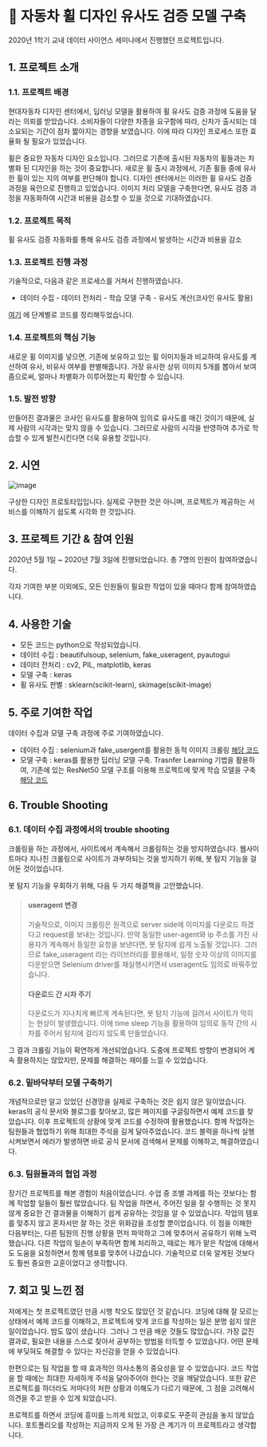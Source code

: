 # 🚙 자동차 휠 디자인 유사도 검증 모델 구축

2020년 1학기 교내 데이터 사이언스 세미나에서 진행했던 프로젝트입니다.

## 1. 프로젝트 소개

### 1.1. 프로젝트 배경
현대자동차 디자인 센터에서, 딥러닝 모델을 활용하여 휠 유사도 검증 과정에 도움을 달라는 의뢰를 받았습니다. 소비자들이 다양한 차종을 요구함에 따라, 신차가 출시되는 데 소요되는 기간이 점차 짧아지는 경향을 보였습니다. 이에 따라 디자인 프로세스 또한 효율화 될 필요가 있었습니다. 

휠은 중요한 자동차 디자인 요소입니다. 그러므로 기존에 출시된 자동차의 휠들과는 차별화 된 디자인을 하는 것이 중요합니다. 새로운 휠 출시 과정에서, 기존 휠들 중에 유사한 휠이 있는 지의 여부를 판단해야 합니다. 디자인 센터에서는 이러한 휠 유사도 검증 과정을 육안으로 진행하고 있었습니다. 이미지 처리 모델을 구축한다면, 유사도 검증 과정을 자동화하여 시간과 비용을 감소할 수 있을 것으로 기대하였습니다. 

### 1.2. 프로젝트 목적
휠 유사도 검증 자동화를 통해 유사도 검증 과정에서 발생하는 시간과 비용을 감소

### 1.3. 프로젝트 진행 과정

기술적으로, 다음과 같은 프로세스를 거쳐서 진행하였습니다.
* 데이터 수집 - 데이터 전처리 - 학습 모델 구축 - 유사도 계산(코사인 유사도 활용)

[여기](https://github.com/Woonggss/2020-deep-learning-project/tree/main/Hyundai-Project-master) 에 단계별로 코드를 정리해두었습니다.

### 1.4. 프로젝트의 핵심 기능

새로운 휠 이미지를 넣으면, 기존에 보유하고 있는 휠 이미지들과 비교하여 유사도를 계산하여 유사, 비유사 여부를 판별해줍니다. 가장 유사한 상위 이미지 5개를 뽑아서 보여줌으로써, 얼마나 차별화가 이루어졌는지 확인할 수 있습니다.

### 1.5. 발전 방향

만들어진 결과물은 코사인 유사도를 활용하여 임의로 유사도를 매긴 것이기 때문에, 실제 사람의 시각과는 맞지 않을 수 있습니다. 그러므로 사람의 시각을 반영하여 추가로 학습할 수 있게 발전시킨다면 더욱 유용할 것입니다.

## 2. 시연

![image](https://user-images.githubusercontent.com/88834958/134860426-9c87e45d-44ed-4388-8d3f-67ee363ee9c9.png)

구상한 디자인 프로토타입입니다. 실제로 구현한 것은 아니며, 프로젝트가 제공하는 서비스를 이해하기 쉽도록 시각화 한 것입니다.


## 3. 프로젝트 기간 & 참여 인원

2020년 5월 1일 ~ 2020년 7월 3일에 진행되었습니다. 총 7명의 인원이 참여하였습니다.

각자 기여한 부분 이외에도, 모든 인원들이 필요한 작업이 있을 때마다 함께 참여하였습니다.

## 4. 사용한 기술

* 모든 코드는 python으로 작성되었습니다.
* 데이터 수집 : beautifulsoup, selenium, fake_useragent, pyautogui
* 데이터 전처리 : cv2, PIL, matplotlib, keras
* 모델 구축 : keras
* 휠 유사도 판별 : sklearn(scikit-learn), skimage(scikit-image)

## 5. 주로 기여한 작업

데이터 수집과 모델 구축 과정에 주로 기여하였습니다.

* 데이터 수집 : selenium과 fake_usergent를 활용한 동적 이미지 크롤링 [해당 코드](https://github.com/Woonggss/2020-deep-learning-project/blob/main/Hyundai-Project-master/%EB%8D%B0%EC%9D%B4%ED%84%B0%20%EC%88%98%EC%A7%91/Netcarshow_Crawling-Seonmin%2CSewoong.ipynb)
* 모델 구축 : keras를 활용한 딥러닝 모델 구축. Trasnfer Learning 기법을 활용하여, 기존에 있는 ResNet50 모델 구조를 이용해 프로젝트에 맞게 학습 모델을 구축 [해당 코드](https://github.com/Woonggss/2020-deep-learning-project/blob/main/Hyundai-Project-master/%ED%95%99%EC%8A%B5%20%EB%AA%A8%EB%8D%B8%20%EA%B5%AC%EC%B6%95/Transfer_Learning.ipynb)

## 6. Trouble Shooting

### 6.1. 데이터 수집 과정에서의 trouble shooting

크롤링을 하는 과정에서, 사이트에서 계속해서 크롤링하는 것을 방지하였습니다. 웹사이트마다 지나친 크롤링으로 사이트가 과부하되는 것을 방지하기 위해, 봇 탐지 기능을 걸어둔 것이었습니다.

봇 탐지 기능을 우회하기 위해, 다음 두 가지 해결책을 고안했습니다.

> #### useragent 변경
> 기술적으로, 이미지 크롤링은 원격으로 server side에 이미지를 다운로드 하겠다고 request를 보내는 것입니다. 만약 동일한 user-agent와 ip 주소를 가진 사용자가 계속해서 동일한 요청을 보낸다면, 봇 탐지에 쉽게 노출될 것입니다. 그러므로 fake_useragent 라는 라이브러리를 활용해서, 일정 숫자 이상의 이미지를 다운받으면 Selenium driver를 재실행시키면서 useragent도 임의로 바꿔주었습니다.
>
> #### 다운로드 간 시차 주기
> 다운로드가 지나치게 빠르게 계속된다면, 봇 탐지 기능에 걸려서 사이트가 막히는 현상이 발생했습니다. 이에 time sleep 기능을 활용하여 임의로 동작 간의 시차를 주어서 탐지에 걸리지 않도록 만들었습니다.

그 결과 크롤링 기능이 확연하게 개선되었습니다. 도중에 프로젝트 방향이 변경되어 계속 활용하지는 않았지만, 문제를 해결하는 재미를 느낄 수 있었습니다.

### 6.2. 밑바닥부터 모델 구축하기

개념적으로만 알고 있었던 신경망을 실제로 구축하는 것은 쉽지 않은 일이었습니다. keras의 공식 문서와 블로그를 찾아보고, 많은 페이지를 구글링하면서 예제 코드를 찾았습니다. 이후 프로젝트의 상황에 맞게 코드를 수정하여 활용했습니다. 함께 작업하는 팀원들과 협업하기 위해 최대한 주석을 길게 달아주었습니다. 코드 블럭을 하나씩 실행시켜보면서 에러가 발생하면 바로 공식 문서에 검색해서 문제를 이해하고, 해결하였습니다.

### 6.3. 팀원들과의 협업 과정

장기간 프로젝트를 해본 경험이 처음이었습니다. 수업 중 조별 과제를 하는 것보다는 함께 작업할 일들이 훨씬 많았습니다. 팀 작업을 하면서, 주어진 일을 잘 수행하는 것 못지 않게 중요한 건 결과물을 이해하기 쉽게 공유하는 것임을 알 수 있었습니다. 작업의 템포를 맞추지 않고 혼자서만 잘 하는 것은 위화감을 조성할 뿐이었습니다. 이 점을 이해한 다음부터는, 다른 팀원의 진행 상황을 먼저 파악하고 그에 맞추어서 공유하기 위해 노력했습니다. 다른 작업의 일손이 부족하면 함께 처리하고, 때로는 제가 맡은 작업에 대해서도 도움을 요청하면서 함께 템포를 맞추어 나갔습니다. 기술적으로 더욱 알게된 것보다도 훨씬 중요한 교훈이었다고 생각합니다.



## 7. 회고 및 느낀 점

저에게는 첫 프로젝트였던 만큼 시행 착오도 많았던 것 같습니다. 코딩에 대해 잘 모르는 상태에서 예제 코드를 이해하고, 프로젝트에 맞게 코드를 작성하는 일은 분명 쉽지 않은 일이었습니다. 밤도 많이 샜습니다. 그러나 그 만큼 배운 것들도 많았습니다. 가장 값진 결과로, 필요한 내용을 스스로 찾아서 공부하는 방법을 터득할 수 있었습니다. 어떤 문제에 부딪혀도 해결할 수 있다는 자신감을 얻을 수 있었습니다. 

한편으로는 팀 작업을 할 때 효과적인 의사소통의 중요성을 알 수 있었습니다. 코드 작업을 할 때에는 최대한 자세하게 주석을 달아주어야 한다는 것을 깨달았습니다. 또한 같은 프로젝트를 하더라도 저마다의 처한 상황과 이해도가 다르기 때문에, 그 점을 고려해서 의견을 주고 받을 수 있게 되었습니다. 

프로젝트를 하면서 코딩에 흥미를 느끼게 되었고, 이후로도 꾸준히 관심을 놓지 않았습니다. 포트폴리오를 작성하는 지금까지 오게 된 가장 큰 계기가 이 프로젝트라고 생각합니다.
